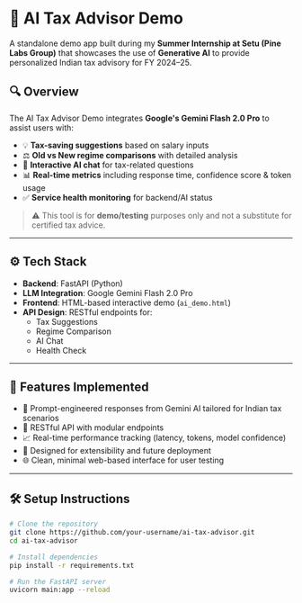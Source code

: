 # 🧾 AI Tax Advisor Demo

A standalone demo app built during my **Summer Internship at Setu (Pine Labs Group)** that showcases the use of **Generative AI** to provide personalized Indian tax advisory for FY 2024–25.

## 🔍 Overview

The AI Tax Advisor Demo integrates **Google's Gemini Flash 2.0 Pro** to assist users with:
- 💡 **Tax-saving suggestions** based on salary inputs
- ⚖️ **Old vs New regime comparisons** with detailed analysis
- 💬 **Interactive AI chat** for tax-related questions
- 📊 **Real-time metrics** including response time, confidence score & token usage
- ✅ **Service health monitoring** for backend/AI status

> ⚠️ This tool is for **demo/testing** purposes only and not a substitute for certified tax advice.

---

## ⚙️ Tech Stack

- **Backend**: FastAPI (Python)
- **LLM Integration**: Google Gemini Flash 2.0 Pro
- **Frontend**: HTML-based interactive demo (`ai_demo.html`)
- **API Design**: RESTful endpoints for:
  - Tax Suggestions
  - Regime Comparison
  - AI Chat
  - Health Check

---

## 🚀 Features Implemented

- 🧠 Prompt-engineered responses from Gemini AI tailored for Indian tax scenarios
- 🔗 RESTful API with modular endpoints
- 📈 Real-time performance tracking (latency, tokens, model confidence)
- 🧪 Designed for extensibility and future deployment
- 🌐 Clean, minimal web-based interface for user testing

---

## 🛠️ Setup Instructions

```bash
# Clone the repository
git clone https://github.com/your-username/ai-tax-advisor.git
cd ai-tax-advisor

# Install dependencies
pip install -r requirements.txt

# Run the FastAPI server
uvicorn main:app --reload
